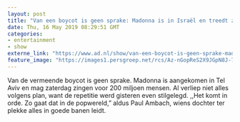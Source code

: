 ```yaml
---
layout: post
title: "Van een boycot is geen sprake: Madonna is in Israël en treedt zaterdag op"
date: Thu, 16 May 2019 08:29:51 GMT
categories: 
- entertainment 
- show 
externe_link: "https://www.ad.nl/show/van-een-boycot-is-geen-sprake-madonna-is-in-israel-en-treedt-zaterdag-op~aec604f89/"
feature_image: "https://images1.persgroep.net/rcs/Az-nGopReS2X9JGpN8J-7hWA704/diocontent/148432057/_fitwidth/400/?appId=21791a8992982cd8da851550a453bd7f&quality=0.7"
---
```


Van de vermeende boycot is geen sprake. Madonna is aangekomen in Tel Aviv en mag zaterdag zingen voor 200 miljoen mensen. Al verliep niet alles volgens plan, want de repetitie werd gisteren even stilgelegd. ,,Het komt in orde. Zo gaat dat in de popwereld,” aldus Paul Ambach, wiens dochter ter plekke alles in goede banen leidt.
